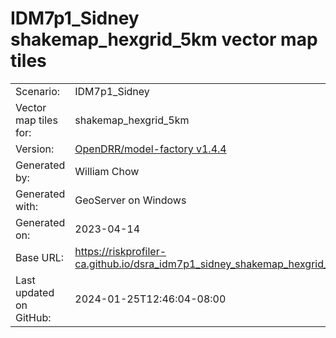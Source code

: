 # IDM7p1_Sidney shakemap_hexgrid_5km vector map tiles

|    			|			|
| --------------------- | --------------------- |
| Scenario:		| IDM7p1_Sidney		|
| Vector map tiles for:	| shakemap_hexgrid_5km		|
| Version:		| [OpenDRR/model-factory v1.4.4](https://github.com/OpenDRR/model-factory/releases/tag/v1.4.4)	|
| Generated by:		| William Chow	|
| Generated with:	| GeoServer on Windows	|
| Generated on:		| 2023-04-14	|
| Base URL:		| <https://riskprofiler-ca.github.io/dsra_idm7p1_sidney_shakemap_hexgrid_5km/> |
| Last updated on GitHub: | 2024-01-25T12:46:04-08:00 |
